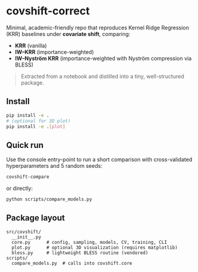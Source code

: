 # covshift-correct

Minimal, academic-friendly repo that reproduces Kernel Ridge Regression (KRR) baselines under **covariate shift**, comparing:

- **KRR** (vanilla)
- **IW–KRR** (importance-weighted)
- **IW–Nyström KRR** (importance-weighted with Nyström compression via BLESS)

> Extracted from a notebook and distilled into a tiny, well-structured package.

## Install

```bash
pip install -e .
# (optional for 3D plot) 
pip install -e .[plot]
```

## Quick run

Use the console entry-point to run a short comparison with cross-validated hyperparameters and 5 random seeds:

```bash
covshift-compare
```

or directly:

```bash
python scripts/compare_models.py
```

## Package layout

```
src/covshift/
  __init__.py
  core.py      # config, sampling, models, CV, training, CLI
  plot.py      # optional 3D visualization (requires matplotlib)
  bless.py     # lightweight BLESS routine (vendored)
scripts/
  compare_models.py  # calls into covshift.core
```


